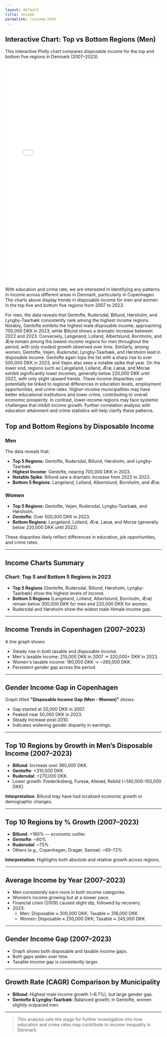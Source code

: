 ```yaml
---
layout: default
title: Income
permalink: /income.html
---
```





## Interactive Chart: Top vs Bottom Regions (Men)

This interactive Plotly chart compares disposable income for the top and bottom five regions in Denmark (2007–2023).

<iframe src="income_trends_men.html" width="100%" height="700px" frameborder="0"></iframe>






With education and crime rate, we are interested in identifying any patterns in income across different areas in Denmark, particularly in Copenhagen. The charts above display trends in disposable income for men and women in the top five and bottom five regions from 2007 to 2023.

For men, the data reveals that Gentofte, Rudersdal, Billund, Hørsholm, and Lyngby-Taarbæk consistently rank among the highest income regions. Notably, Gentofte exhibits the highest male disposable income, approaching 700,000 DKK in 2023, while Billund shows a dramatic increase between 2022 and 2023. Conversely, Langeland, Lolland, Albertslund, Bornholm, and Ærø remain among the lowest-income regions for men throughout the period, with only modest growth observed over time.
Similarly, among women, Gentofte, Vejen, Rudersdal, Lyngby-Taarbæk, and Hørsholm lead in disposable income. Gentofte again tops the list with a sharp rise to over 500,000 DKK in 2023, and Vejen also sees a notable spike that year. On the lower end, regions such as Langeland, Lolland, Ærø, Læsø, and Morsø exhibit significantly lower incomes, generally below 220,000 DKK until 2022, with only slight upward trends.
These income disparities can potentially be linked to regional differences in education levels, employment opportunities, and crime rates. Higher-income municipalities may have better educational institutions and lower crime, contributing to overall economic prosperity. In contrast, lower-income regions may face systemic challenges that inhibit income growth. Further correlation analysis with education attainment and crime statistics will help clarify these patterns.


## Top and Bottom Regions by Disposable Income

### Men

The data reveals that:

- **Top 5 Regions**: Gentofte, Rudersdal, Billund, Hørsholm, and Lyngby-Taarbæk.
- **Highest Income**: Gentofte, nearing 700,000 DKK in 2023.
- **Notable Spike**: Billund saw a dramatic increase from 2022 to 2023.
- **Bottom 5 Regions**: Langeland, Lolland, Albertslund, Bornholm, and Ærø.

### Women

- **Top 5 Regions**: Gentofte, Vejen, Rudersdal, Lyngby-Taarbæk, and Hørsholm.
- **Gentofte**: Over 500,000 DKK in 2023.
- **Bottom Regions**: Langeland, Lolland, Ærø, Læsø, and Morsø (generally below 220,000 DKK until 2022).

These disparities likely reflect differences in education, job opportunities, and crime rates.

---

## Income Charts Summary

### Chart: Top 5 and Bottom 5 Regions in 2023

- **Top 5 Regions** (Gentofte, Rudersdal, Billund, Hørsholm, Lyngby-Taarbæk) show the highest levels of income.
- **Bottom 5 Regions** (Langeland, Lolland, Albertslund, Bornholm, Ærø) remain below 300,000 DKK for men and 220,000 DKK for women.
- Rudersdal and Hørsholm show the widest male-female income gap.

---

## Income Trends in Copenhagen (2007–2023)

A line graph shows:

- Steady rise in both taxable and disposable income.
- Men's taxable income: 215,000 DKK in 2007 → 320,000+ DKK in 2023.
- Women's taxable income: 180,000 DKK → ~265,000 DKK.
- Persistent gender gap across the period.

---

## Gender Income Gap in Copenhagen

Graph titled **"Disposable Income Gap (Men - Women)"** shows:

- Gap started at 20,000 DKK in 2007.
- Peaked near 50,000 DKK in 2023.
- Steady increase post-2010.
- Indicates widening gender disparity in earnings.

---

## Top 10 Regions by Growth in Men’s Disposable Income (2007–2023)

- **Billund**: Increase over 360,000 DKK.
- **Gentofte**: +310,000 DKK.
- **Rudersdal**: +270,000 DKK.
- Lower growth: Frederiksberg, Furesø, Allerød, Rebild (~140,000–150,000 DKK).

**Interpretation**: Billund may have had localized economic growth or demographic changes.

---

## Top 10 Regions by % Growth (2007–2023)

- **Billund**: +180% — economic outlier.
- **Gentofte**: ~80%
- **Rudersdal**: ~75%
- Others (e.g., Copenhagen, Dragør, Samsø): ~65–72%

**Interpretation**: Highlights both absolute and relative growth across regions.

---

## Average Income by Year (2007–2023)

- Men consistently earn more in both income categories.
- Women’s income growing but at a slower pace.
- Financial crisis (2009) caused slight dip, followed by recovery.
- 2023:
  - Men: Disposable ≈ 300,000 DKK; Taxable ≈ 318,000 DKK
  - Women: Disposable ≈ 250,000 DKK; Taxable ≈ 245,000 DKK

---

## Gender Income Gap (2007–2023)

- Graph shows both disposable and taxable income gaps.
- Both gaps widen over time.
- Taxable income gap is consistently larger.

---

## Growth Rate (CAGR) Comparison by Municipality

- **Billund**: Highest male income growth (~6.7%), but large gender gap.
- **Gentofte & Lyngby-Taarbæk**: Balanced growth; in Gentofte, women slightly outpaced men.

---

> This analysis sets the stage for further investigation into how education and crime rates may contribute to income inequality in Denmark.
